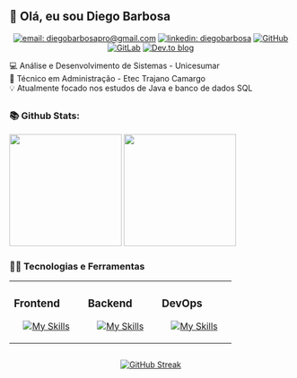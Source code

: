 ## 👋 Olá, eu sou Diego Barbosa
<div align="center">


[![email: diegobarbosapro@gmail.com](https://img.shields.io/static/v1?label=Email&message=%20&color=8B89CC&labelColor=8B89CC&logoColor=FFF&style=for-the-badge&logo=protonmail)](mailto:diegobarbosapro@gmail.com)
[![linkedin: diegobarbosa](https://img.shields.io/static/v1?label=Linkedin&message=%20&color=0077B5&labelColor=0077B5&logoColor=FFF&style=for-the-badge&logo=linkedin)](https://www.linkedin.com/in/diegobarbosad/)
[![GitHub](https://img.shields.io/badge/github-%23121011.svg?style=for-the-badge&logo=github&logoColor=white)](https://github.com/sbarbosadiego)
[![GitLab](https://img.shields.io/badge/gitlab-%23181717.svg?style=for-the-badge&logo=gitlab&logoColor=white)](https://gitlab.com/diegobarbosapro)
[![Dev.to blog](https://img.shields.io/badge/dev.to-0A0A0A?style=for-the-badge&logo=dev.to&logoColor=white)](https://dev.to/sbarbosadiego)
  
</div>

<div>

<p>
  💻 Análise e Desenvolvimento de Sistemas - Unicesumar
  <br>
  📝 Técnico em Administração - Etec Trajano Camargo
  <br>
  💡 Atualmente focado nos estudos de Java e banco de dados SQL
</p>

</div>

##

<div align="left">
  
  ### 📚 Github Stats:

  <img height="200em" src="https://github-readme-stats-kpvaqn4mk-sbarbosadiego.vercel.app/api?username=sbarbosadiego&show_icons=true&theme=github_dark&include_all_commits=true"/>
  <img height="200em" src="https://github-readme-stats-kpvaqn4mk-sbarbosadiego.vercel.app/api/top-langs/?username=sbarbosadiego&layout=compact&langs_count=16&theme=github_dark&exclude_repo=IALog"/>

  
  ### 👨‍💻 Tecnologias e Ferramentas

  <table><tr><td valign="top" width="25%">

  ### Frontend  
  <div align="center">
  
  [![My Skills](https://skillicons.dev/icons?i=html,css,js&perline=3&theme=light)](https://skillicons.dev)  
  </div>

  </td><td valign="top" width="25%">

  ### Backend  
  <div align="center">
  
  [![My Skills](https://skillicons.dev/icons?i=c,cs,java,postgres,mysql&perline=3&theme=light)](https://skillicons.dev)  
  </div>

  </td><td valign="top" width="25%">

  ### DevOps  
  <div align="center">

  [![My Skills](https://skillicons.dev/icons?i=linux,git,bash&perline=3&theme=light)](https://skillicons.dev)  
  </div>

  </td></tr></table>


</div>

<div align="center">

  ##

  [![GitHub Streak](https://streak-stats.demolab.com?user=sbarbosadiego&theme=github-dark-blue&date&locale=pt_BR_format=j%20M%5B%20Y%5D)](https://git.io/streak-stats)

</div>
